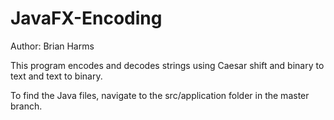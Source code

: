# JavaFX-Encoding

Author: Brian Harms

This program encodes and decodes strings using Caesar shift and binary to text and text to binary.

To find the Java files, navigate to the src/application folder in the master branch.
